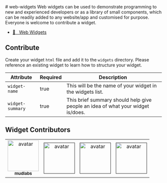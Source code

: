 <html><head></head><body># web-widgets
Web widgets can be used to demonstrate programming to new and experienced developers or as a library of small components, which can be readily added to any website/app and customised for purpose. Everyone is welcome to contribute a widget.

- [:link: &nbsp; Web Widgets](https://mudlabs.github.io/web-widgets)


## Contribute
Create your widget `html` file and add it to the `widgets` directory. Please reference an existing widget to learn how to structure your widget.

| Attribute | Required | Description |
| --- | --- | --- |
| `widget-name` | true | This will be the name of your widget in the widgets list. |
| `widget-summary` | true | This brief summary should help give people an idea of what your widget is/does. |



## Widget Contributors

<table>
  <tbody id="contributors">
    <tr>
      <td id="mudlabs" align="center">
        <a href="https://github.com/mudlabs">
          <img src="https://avatars.githubusercontent.com/u/32623552?v=4" width="100px;" alt="avatar"><br>
          <sub><b>mudlabs</b></sub>
        </a>
      </td>
    <td id="" align="center">
  <a href="">
    <img src="" width="100px;" alt="avatar"><br>
    <sub><b></b></sub>
  </a>
</td>
<td id="" align="center">
  <a href="">
    <img src="" width="100px;" alt="avatar"><br>
    <sub><b></b></sub>
  </a>
</td>
<td id="" align="center">
  <a href="">
    <img src="" width="100px;" alt="avatar"><br>
    <sub><b></b></sub>
  </a>
</td>
</tr>
  </tbody>
</table>




</body></html>
